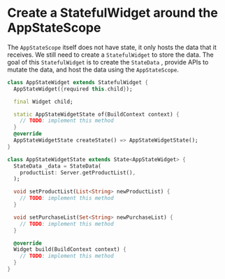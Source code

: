 # Create a StatefulWidget around the AppStateScope

The `AppStateScope` itself does not have state, it only hosts the data
that it receives. We still need to create a `StatefulWidget` to store
the data. The goal of this `StatefulWidget` is to create the `StateData`
, provide APIs to mutate the data, and host the data using the
`AppStateScope`.

```dart
class AppStateWidget extends StatefulWidget {
  AppStateWidget({required this.child});

  final Widget child;

  static AppStateWidgetState of(BuildContext context) {
    // TODO: implement this method
  }
  @override
  AppStateWidgetState createState() => AppStateWidgetState();
}

class AppStateWidgetState extends State<AppStateWidget> {
  StateData _data = StateData(
    productList: Server.getProductList(),
  );

  void setProductList(List<String> newProductList) {
    // TODO: implement this method
  }

  void setPurchaseList(Set<String> newPurchaseList) {
    // TODO: implement this method
  }

  @override
  Widget build(BuildContext context) {
    // TODO: implement this method
  }
}
```